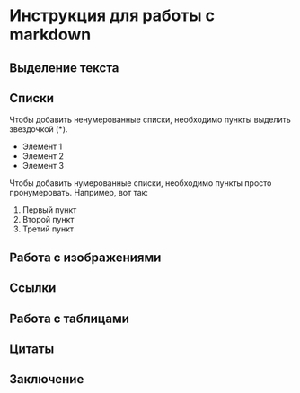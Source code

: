 # Инструкция для работы с markdown

## Выделение текста

## Списки
Чтобы добавить ненумерованные списки, необходимо пункты выделить звездочкой (*).
* Элемент 1
* Элемент 2
* Элемент 3

Чтобы добавить нумерованные списки, необходимо пункты просто пронумеровать. Например, вот так:
1. Первый пункт
2. Второй пункт
3. Третий пункт
 

## Работа с изображениями

## Ссылки

## Работа с таблицами

## Цитаты

## Заключение


